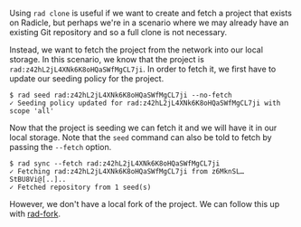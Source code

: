 Using `rad clone` is useful if we want to create and fetch a project
that exists on Radicle, but perhaps we're in a scenario where we may
already have an existing Git repository and so a full clone is not
necessary.

Instead, we want to fetch the project from the network into our local
storage. In this scenario, we know that the project is
`rad:z42hL2jL4XNk6K8oHQaSWfMgCL7ji`. In order to fetch it, we first
have to update our seeding policy for the project.

```
$ rad seed rad:z42hL2jL4XNk6K8oHQaSWfMgCL7ji --no-fetch
✓ Seeding policy updated for rad:z42hL2jL4XNk6K8oHQaSWfMgCL7ji with scope 'all'
```

Now that the project is seeding we can fetch it and we will have it in
our local storage. Note that the `seed` command can also be told to fetch
by passing the `--fetch` option.

```
$ rad sync --fetch rad:z42hL2jL4XNk6K8oHQaSWfMgCL7ji
✓ Fetching rad:z42hL2jL4XNk6K8oHQaSWfMgCL7ji from z6MknSL…StBU8Vi@[..]..
✓ Fetched repository from 1 seed(s)
```

However, we don't have a local fork of the project. We can follow this
up with [rad-fork](rad-fork.md).
